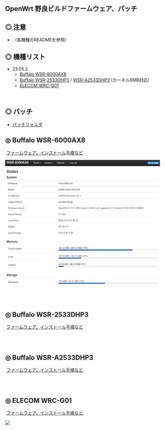 ## OpenWrt 野良ビルドファームウェア、パッチ

## ◎ 注意

* （各機種のREADMEを参照）  

## ◎ 機種リスト


* 23.05.3
   - [Buffalo WSR-6000AX8](#-buffalo-wsr-6000ax8)
   - [Buffalo WSR-2533DHP3](#-buffalo-wsr-2533dhp3) / [WSR-A2533DHP3](#-buffalo-wsr-a2533dhp3) (カーネル6MB対応)
   - [ELECOM WRC-G01](#-elecom-wrc-g01)

<br>

## ◎ パッチ

* [パッチフォルダ](./patch/)  

## ◎ Buffalo WSR-6000AX8

&nbsp;[ファームウェア、インストール手順など](./openwrt-23.05.3_bin/buffalo_wsr-6000ax8/)  

![](images/wsr-6000ax8.png)

<br>
<br>

## ◎ Buffalo WSR-2533DHP3

&nbsp;[ファームウェア、インストール手順など](./openwrt-23.05.3_bin/buffalo_wsr-2533dhp3/)  

<br>
<br>

## ◎ Buffalo WSR-A2533DHP3

&nbsp;[ファームウェア、インストール手順など](./openwrt-23.05.3_bin/buffalo_wsr-a2533dhp3/)  

<br>
<br>

## ◎ ELECOM WRC-G01

&nbsp;[ファームウェア、インストール手順など](./openwrt-23.05.3_bin/elecom_wrc-g01/)  

![](images/wrc-g01.png)

<br>
<br>
